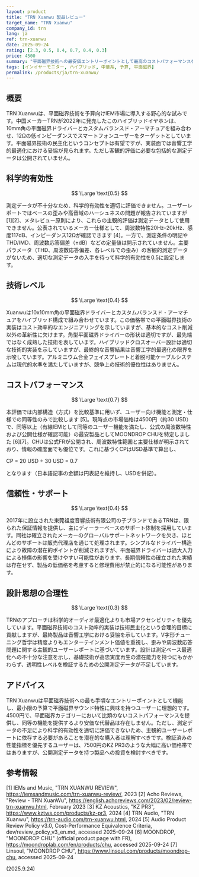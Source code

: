 ```yaml
---
layout: product
title: "TRN Xuanwu 製品レビュー"
target_name: "TRN Xuanwu"
company_id: trn
lang: ja
ref: trn-xuanwu
date: 2025-09-24
rating: [2.3, 0.5, 0.4, 0.7, 0.4, 0.3]
price: 4500
summary: "平面磁界技術への最安価エントリーポイントとして最高のコストパフォーマンスを実現した予算向け平面ハイブリッドIEM"
tags: [インイヤーモニター, ハイブリッド, 中華系, 予算, 平面磁界]
permalink: /products/ja/trn-xuanwu/
---
```

## 概要

TRN Xuanwuは、平面磁界技術を予算向けIEM市場に導入する野心的な試みです。中国メーカーTRNが2022年に発売したこのハイブリッドイヤホンは、10mm角の平面磁界ドライバーとカスタムバランスド・アーマチュアを組み合わせ、12Ωの低インピーダンスでスマートフォンユーザーをターゲットとしています。平面磁界技術の民主化というコンセプトは有望ですが、実装面では音響工学的最適化における妥協が見られます。ただし客観的評価に必要な包括的な測定データは公開されていません。

## 科学的有効性

$$ \Large \text{0.5} $$

測定データが不十分なため、科学的有効性を適切に評価できません。ユーザーレポートではベースの歪みや高音域のハーシュネスの問題が報告されていますが [1][2]、メタレビュー原則により、これらの主観的評価は測定データとして使用できません。公表されているメーカー仕様として、周波数特性20Hz–20kHz、感度117dB、インピーダンス12Ωが確認できます [4]。一方で、測定条件の明記やTHD/IMD、周波数応答偏差（±dB）などの定量値は開示されていません。主要パラメータ（THD、周波数応答偏差、各レベルでの歪み）の客観的測定データがないため、適切な測定データの入手を待って科学的有効性を0.5に設定します。

## 技術レベル

$$ \Large \text{0.4} $$

Xuanwuは10x10mm角の平面磁界ドライバーとカスタムバランスド・アーマチュアをハイブリッド構成で組み合わせています。この価格帯での平面磁界技術の実装はコスト効率的なエンジニアリングを示していますが、基本的なコスト削減以外の革新性に欠けます。角型平面磁界ドライバーの形状は適切ですが、最先端ではなく成熟した技術を表しています。ハイブリッドクロスオーバー設計は適切な技術的実装を示していますが、最終的な音響結果は音響工学的最適化の限界を示唆しています。アルミニウム合金フェイスプレートと着脱可能ケーブルシステムは現代的水準を満たしていますが、競争上の技術的優位性はありません。

## コストパフォーマンス

$$ \Large \text{0.7} $$

本評価では内部構造（方式）を比較基準に用いず、ユーザー向け機能と測定・仕様での同等性のみで比較します [5]。現時点の市場価格は4500円（約30 USD）で、同等以上（有線IEMとして同等のユーザー機能を満たし、公式の周波数特性および公開仕様が確認可能）の最安製品としてMOONDROP CHUを特定しました [6][7]。CHUは公式FRが公開され、周波数特性範囲と主要仕様が明示されており、情報の確度面でも優位です。これに基づくCPはUSD基準で算出し、

CP = 20 USD ÷ 30 USD = 0.7

となります（日本語記事の金額は円表記を維持し、USDを併記）。

## 信頼性・サポート

$$ \Large \text{0.4} $$

2017年に設立された東莞祖度音響技術有限公司の子ブランドであるTRNは、限られた保証情報を提供し、主にディーラーベースのサポート体制を採用しています。同社は確立されたメーカーのグローバルサポートネットワークを欠き、ほとんどのサポートは販売代理店を通じて処理されます。シンプルなドライバー構造により故障の潜在的ポイントが削減されますが、平面磁界ドライバーは過大入力による損傷の影響を受けやすい可能性があります。長期信頼性の確立された実績は存在せず、製品の低価格を考慮すると修理費用が禁止的になる可能性があります。

## 設計思想の合理性

$$ \Large \text{0.3} $$

TRNのアプローチは科学的オーディオ最適化よりも市場アクセシビリティを優先しています。平面磁界技術のコスト効率的実装は技術民主化という合理的目標に貢献しますが、最終製品は音響工学における妥協を示しています。V字形チューニング哲学は精度よりもエンターテインメント価値を重視し、歪みや周波数応答問題に関する主観的ユーザーレポートに基づいています。設計は測定ベース最適化への不十分な注意を示し、基礎技術が高忠実度再生の潜在能力を持つにもかかわらず、透明性レベルを検証するための公開測定データが不足しています。

## アドバイス

TRN Xuanwuは平面磁界技術への最も手頃なエントリーポイントとして機能し、最小限の予算で平面磁界サウンド特性に興味を持つユーザーに理想的です。4500円で、平面磁界カテゴリーにおいて比類のないコストパフォーマンスを提供し、同等の機能を提供するより安価な代替品は存在しません。ただし、測定データの不足により科学的有効性を適切に評価できないため、主観的ユーザーレポートに依存する必要があることを潜在的な購入者は理解すべきです。検証済みの性能指標を優先するユーザーは、7500円のKZ PR3のような大幅に高い価格帯ではありますが、公開測定データを持つ製品への投資を検討すべきです。

## 参考情報

[1] IEMs and Music, "TRN XUANWU REVIEW", https://iemsandmusic.com/trn-xuanwu-review/, 2023
[2] Acho Reviews, "Review - TRN XuanWu", https://english.achoreviews.com/2023/02/review-trn-xuanwu.html, February 2023
[3] KZ Acoustics, "KZ PR3", https://www.kztws.com/products/kz-pr3, 2024
[4] TRN Audio, "TRN Xuanwu", https://trn-audio.com/trn-xuanwu.html, 2024
[5] Audio Product Review Policy v3.0, Cost-Performance Equivalence Criteria, dev/review_policy_v3_en.md, accessed 2025-09-24
[6] MOONDROP, "MOONDROP CHU" (official product page with FR), https://moondroplab.com/en/products/chu, accessed 2025-09-24
[7] Linsoul, "MOONDROP CHU", https://www.linsoul.com/products/moondrop-chu, accessed 2025-09-24

(2025.9.24)